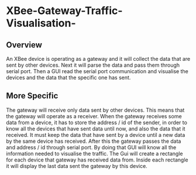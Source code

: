 # XBee-Gateway-Traffic-Visualisation-
## Overview
An XBee device is operating as a gateway and it will collect the data that are sent by other devices. Next it will parse the data and pass them through serial port. Then a GUI read the serial port communication and visualise the devices and the data that the specific one has sent.

## More Specific
The gateway will receive only data sent by other devices. This means that the gateway will operate as a receiver. When the gateway receives some data from a device, it has to store the address / id of the sender, in order to know all the devices that have sent data until now, and also the data that it received. It must keep the data that have sent by a device until a new data by the same device has received. After this the gateway passes the data and address / id through serial port. By doing that GUI will know all the information needed to visualise the traffic. The Gui will create a rectangle for each device that gateway has received data from. Inside each rectangle it will display the last data sent the gateway by this device.
